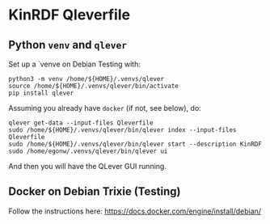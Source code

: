 # KinRDF Qleverfile

## Python `venv` and `qlever`

Set up a `venve on Debian Testing with:

```shell
python3 -m venv /home/${HOME}/.venvs/qlever
source /home/${HOME}/.venvs/qlever/bin/activate
pip install qlever
```

Assuming you already have `docker` (if not, see below), do:

```shell
qlever get-data --input-files Qleverfile
sudo /home/${HOME}/.venvs/qlever/bin/qlever index --input-files Qleverfile
sudo /home/${HOME}/.venvs/qlever/bin/qlever start --description KinRDF
sudo /home/egonw/.venvs/qlever/bin/qlever ui
```

And then you will have the QLever GUI running.

## Docker on Debian Trixie (Testing)

Follow the instructions here: https://docs.docker.com/engine/install/debian/
